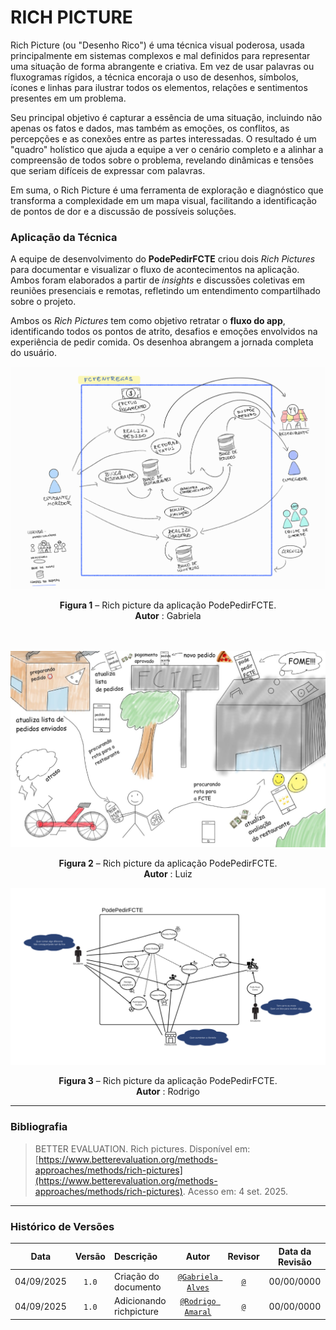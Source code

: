 # RICH PICTURE

Rich Picture (ou "Desenho Rico") é uma técnica visual poderosa, usada principalmente em sistemas complexos e mal definidos para representar uma situação de forma abrangente e criativa. Em vez de usar palavras ou fluxogramas rígidos, a técnica encoraja o uso de desenhos, símbolos, ícones e linhas para ilustrar todos os elementos, relações e sentimentos presentes em um problema.

Seu principal objetivo é capturar a essência de uma situação, incluindo não apenas os fatos e dados, mas também as emoções, os conflitos, as percepções e as conexões entre as partes interessadas. O resultado é um "quadro" holístico que ajuda a equipe a ver o cenário completo e a alinhar a compreensão de todos sobre o problema, revelando dinâmicas e tensões que seriam difíceis de expressar com palavras.

Em suma, o Rich Picture é uma ferramenta de exploração e diagnóstico que transforma a complexidade em um mapa visual, facilitando a identificação de pontos de dor e a discussão de possíveis soluções.

### Aplicação da Técnica

A equipe de desenvolvimento do **PodePedirFCTE** criou dois *Rich Pictures* para documentar e visualizar o fluxo de acontecimentos na aplicação. Ambos foram elaborados a partir de *insights* e discussões coletivas em reuniões presenciais e remotas, refletindo um entendimento compartilhado sobre o projeto.

Ambos os *Rich Pictures* tem como objetivo retratar o **fluxo do app**, identificando todos os pontos de atrito, desafios e emoções envolvidos na experiência de pedir comida. Os desenhoa abrangem a jornada completa do usuário.

![Quadro IQI no Miro](../assets/artefatos-generalistas/RICHPICTURE1.png)
<div align="center">
<strong>Figura 1</strong> – Rich picture da aplicação PodePedirFCTE.<br>
<strong>Autor</strong> : Gabriela
</div>

<br>
<br>

![Quadro IQI no Miro](../assets/artefatos-generalistas/RICHPICTURE2.png)
<div align="center">
<strong>Figura 2</strong> – Rich picture da aplicação PodePedirFCTE.<br>
<strong>Autor</strong> : Luiz
</div>

![Quadro IQI no Miro](../assets/artefatos-generalistas/RICHPICTURE3.png)
<div align="center">
<strong>Figura 3</strong> – Rich picture da aplicação PodePedirFCTE.<br>
<strong>Autor</strong> : Rodrigo
</div>

---

### Bibliografia

> BETTER EVALUATION. Rich pictures. Disponível em: [https://www.betterevaluation.org/methods-approaches/methods/rich-pictures](https://www.betterevaluation.org/methods-approaches/methods/rich-pictures). Acesso em: 4 set. 2025.


---

### Histórico de Versões

|  **Data**  | **Versão** | **Descrição**        |         **Autor**          |        **Revisor**         | **Data da Revisão** |
| :--------: | :--------: | :------------------- | :------------------------: | :------------------------: | :-----------------: |
| 04/09/2025 |   `1.0`    | Criação do documento | [`@Gabriela Alves`](https://github.com/gaubiela) | [`@`](https://github.com/) |     00/00/0000      |
| 04/09/2025 |   `1.0`    | Adicionando richpicture | [`@Rodrigo Amaral`](https://github.com/rodrigoFAmaral) | [`@`](https://github.com/) |     00/00/0000      |